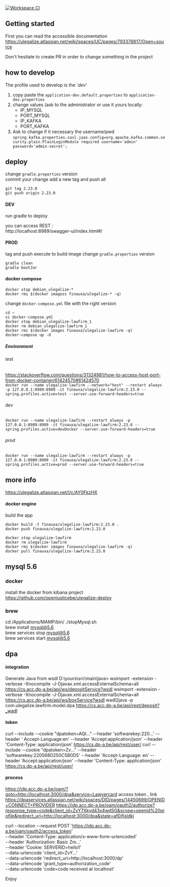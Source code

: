 [![Workspace CI](https://github.com/openjusticebe/ulegalize-workspace/actions/workflows/runOnGitHub.yml/badge.svg?branch=master)](https://github.com/openjusticebe/ulegalize-workspace/actions/workflows/runOnGitHub.yml)

## Getting started

First you can read the accessible documentation
https://ulegalize.atlassian.net/wiki/spaces/UC/pages/793378817/Open+source

Don't hesitate to create PR in order to change something in the project

## how to develop

The profile used to develop is the '_dev_'

1. copy paste the `application-dev.default.properties` to `application-dev.properties`
2. change values (ask to the administrator or use it yours locally:
   * IP_MYSQL
   * PORT_MYSQL
   * IP_KAFKA
   * PORT_KAFKA
3. Ask to change if it necessary the username/pwd
   `spring.kafka.properties.sasl.jaas.config=org.apache.kafka.common.security.plain.PlainLoginModule required username='admin' password='admin-secret';
   `

## deploy

change `gradle.properties` version  
commit your change add a new tag and push all

```
git tag 2.23.0  
git push origin 2.23.0

```

#### DEV

run gradle to deploy

you can access REST :  
http://localhost:8989/swagger-ui/index.html#/

#### PROD

tag and push execute to build image change `gradle.properties` version

```
gradle clean  
gradle bootJar   
```

#### docker compose

```
docker stop debian_ulegalize-*  
docker rmi $(docker imagezs finauxa/ulegalize-* -q)
```
change `docker-compose.yml` file with the right version

```
cd ~
vi docker-compose.yml  
docker stop debian_ulegalize-lawfirm_1  
docker rm debian_ulegalize-lawfirm_1  
docker rmi $(docker images finauxa/ulegalize-lawfirm -q)    
docker-compose up -d

```

##### Environment

###### test

https://stackoverflow.com/questions/31324981/how-to-access-host-port-from-docker-container/61424570#61424570   
`
docker run --name ulegalize-lawfirm --network="host" --restart always -p 127.0.0.1:8989:8989 -it finauxa/ulegalize-lawfirm:2.23.0 --spring.profiles.active=test --server.use-forward-headers=true  
`

###### dev

`
docker run --name ulegalize-lawfirm --restart always -p 127.0.0.1:8989:8989 -it finauxa/ulegalize-lawfirm:2.23.0 --spring.profiles.active=devDocker --server.use-forward-headers=true
`

###### prod

`
docker run --name ulegalize-lawfirm --restart always -p 127.0.0.1:8989:8989 -it finauxa/ulegalize-lawfirm:2.23.0 --spring.profiles.active=prod --server.use-forward-headers=true
`

## more info

https://ulegalize.atlassian.net/l/c/AY0FkzHX

#### docker engine

build the app

```
docker build -t finauxa/ulegalize-lawfirm:2.23.0 .  
docker push finauxa/ulegalize-lawfirm:2.23.0  
```

```
docker stop ulegalize-lawfirm   
docker rm ulegalize-lawfirm  
docker rmi $(docker images finauxa/ulegalize-lawfirm -q)  
docker pull finauxa/ulegalize-lawfirm:2.23.0  
```

## mysql 5.6

### docker

install the docker from kibana project  
https://github.com/openjusticebe/ulegalize-deploy

### brew

cd /Applications/MAMP/bin/ ./stopMysql.sh  
brew install mysql@5.6  
brew services stop mysql@5.6  
brew services start mysql@5.6

## dpa

#### integration

Generate Java from wsdl D:\yours\src\main\java>
wsimport -extension -verbose -Xnocompile
-J-Djavax.xml.accessExternalSchema=all  https://cs.acc.dp-a.be/api/ws/depositService?wsdl
wsimport -extension -verbose -Xnocompile
-J-Djavax.xml.accessExternalSchema=all  https://cs.acc.dp-a.be/api/ws/boxService?wsdl
wadl2java -p com.ulegalize.lawfirm.model.dpa  https://cs.acc.dp-a.be/api/rest/deposit?_wadl

#### token

curl --include --cookie "dpatoken=AQI..." --header 'softwarekey:220...' --header '
Accept-Language:en' --header 'Accept:application/json' --header 'Content-Type:
application/json' https://cs.dp-a.be/api/rest/user/
curl --include --cookie "dpatoken=Zv..." --header 'softwarekey:220568D250C5B0D5' --header 'Accept-Language:
en' --header 'Accept:application/json' --header 'Content-Type: application/json' https://cs.dp-a.be/api/rest/user/

#### process

https://idp.acc.dp-a.be/oam/?goto=http://localhost:3000/dpa&service=Lawyercard
access token , link https://dpaservices.atlassian.net/wiki/spaces/DID/pages/14450699/OPENID+CONNECT+PROVIDER
https://idp.acc.dp-a.be/oam/oauth2/authorize?response_type=code&client_id=ZvY7Xkyd43x4wdSG&scope=openid%20profile&redirect_uri=http://localhost:3000/dpa&state=af0ifjsldkj

curl --location --request POST 'https://idp.acc.dp-a.be/oam/oauth2/access_token' \
--header 'Content-Type: application/x-www-form-urlencoded' \
--header 'Authorization: Basic Zm...' \
--header 'Cookie: SERVERID=hello1' \
--data-urlencode 'client_id=ZvY...' \
--data-urlencode 'redirect_uri=http://localhost:3000/dp' \
--data-urlencode 'grant_type=authorization_code' \
--data-urlencode 'code=code received at localhost'

Enjoy